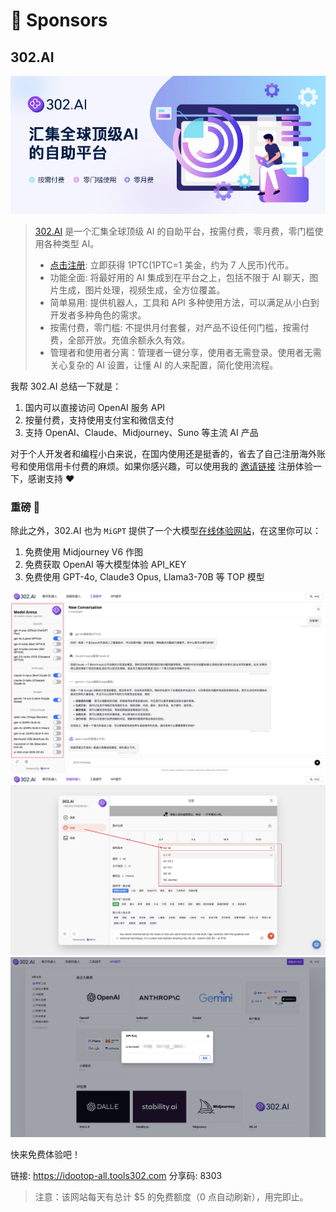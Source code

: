 # 🦄 Sponsors

## 302.AI

[![](../assets/sponsors/302banner.jpg)](https://302.ai/)

> [302.AI](https://302.ai) 是一个汇集全球顶级 AI 的自助平台，按需付费，零月费，零门槛使用各种类型 AI。
>
> - [点击注册](https://gpt302.saaslink.net/gOXSrn): 立即获得 1PTC(1PTC=1 美金，约为 7 人民币)代币。
> - 功能全面: 将最好用的 AI 集成到在平台之上，包括不限于 AI 聊天，图片生成，图片处理，视频生成，全方位覆盖。
> - 简单易用: 提供机器人，工具和 API 多种使用方法，可以满足从小白到开发者多种角色的需求。
> - 按需付费，零门槛: 不提供月付套餐，对产品不设任何门槛，按需付费，全部开放。充值余额永久有效。
> - 管理者和使用者分离：管理者一键分享，使用者无需登录。使用者无需关心复杂的 AI 设置，让懂 AI 的人来配置，简化使用流程。

我帮 302.AI 总结一下就是：

1. 国内可以直接访问 OpenAI 服务 API
2. 按量付费，支持使用支付宝和微信支付
3. 支持 OpenAI、Claude、Midjourney、Suno 等主流 AI 产品

对于个人开发者和编程小白来说，在国内使用还是挺香的，省去了自己注册海外账号和使用信用卡付费的麻烦。如果你感兴趣，可以使用我的 [邀请链接](https://gpt302.saaslink.net/gOXSrn) 注册体验一下，感谢支持 ❤️

### 重磅 🎉

除此之外，302.AI 也为 `MiGPT` 提供了一个大模型[在线体验网站](https://idootop-all.tools302.com?pwd=8303)，在这里你可以：

1. 免费使用 Midjourney V6 作图
2. 免费获取 OpenAI 等大模型体验 API_KEY
3. 免费使用 GPT-4o, Claude3 Opus, Llama3-70B 等 TOP 模型
   
![](../assets/sponsors/llm.jpg)
![](../assets/sponsors/image.jpg)
![](../assets/sponsors/api.jpg)

快来免费体验吧！

链接: https://idootop-all.tools302.com 分享码: 8303

> 注意：该网站每天有总计 $5 的免费额度（0 点自动刷新），用完即止。

